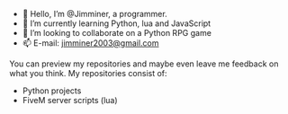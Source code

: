 - 👋 Hello, I’m @Jimminer, a programmer.
- 🌱 I’m currently learning Python, lua and JavaScript
- 💞️ I’m looking to collaborate on a Python RPG game
- 📫 E-mail: jimminer2003@gmail.com

You can preview my repositories and maybe even leave me feedback on what you think.
My repositories consist of: 
- Python projects
- FiveM server scripts (lua)
